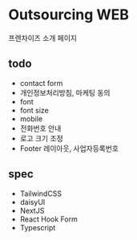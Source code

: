# Outsourcing WEB
프렌차이즈 소개 페이지

## todo
- contact form
- 개인정보처리방침, 마케팅 동의
- font
- font size
- mobile
- 전화번호 안내
- 로고 크기 조정
- Footer 레이아웃, 사업자등록번호

## spec

- TailwindCSS
- daisyUI
- NextJS
- React Hook Form
- Typescript

